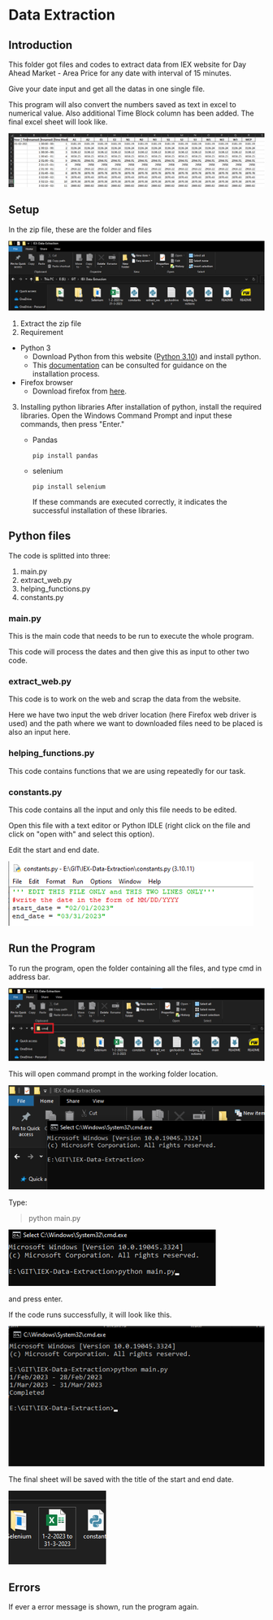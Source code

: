 # Data Extraction

## Introduction

This folder got files and codes to extract data from IEX website for Day Ahead Market - Area Price for any date with interval of 15 minutes.

Give your date input and get all the datas in one single file.

This program will also convert the numbers saved as text in excel to numerical value. Also additional Time Block column has been added. The final excel sheet will look like.

![Image](image/README/1694373195565.png "Sam ple Excel Look")

## Setup

In the zip file, these are the folder and files

![Image](image/README/1694371275319.png "Zip file overview")

1. Extract the zip file
2. Requirement

* Python 3
  * Download Python from this website ([Python 3.10](https://www.python.org/ftp/python/3.10.11/python-3.10.11-amd64.exe)) and install python.
  * This [documentation](https://docs.python.org/3/using/windows.html#the-full-installer) can be consulted for guidance on the installation process.
* Firefox browser
  * Download firefox from [here](https://www.mozilla.org/en-US/firefox/new/).

3. Installing python libraries
   After installation of python, install the required libraries. Open the Windows Command Prompt and input these commands, then press "Enter."

   * Pandas

     ```
     pip install pandas
     ```
   * selenium

     ```
     pip install selenium
     ```

     If these commands are executed correctly, it indicates the successful installation of these libraries.

## Python files

The code is splitted into three:

1. main.py
2. extract_web.py
3. helping_functions.py
4. constants.py

### main.py

This is the main code that needs to be run to execute the whole program.

This code will process the dates and then give this as input to other two code.

### extract_web.py

This code is to work on the web and scrap the data from the website.

Here we have two input the web driver location (here Firefox web driver is used) and the path where we want to downloaded files need to be placed is also an input here.

### helping_functions.py

This code contains functions that we are using repeatedly for our task.

### constants.py

This code contains all the input and only this file needs to be edited.

Open this file with a text editor or Python IDLE (right click on the file and click on "open with" and select this option).

Edit the start and end date.

![Image](image/README/1694371076401.png "constant.py editor")

## Run the Program

To run the program, open the folder containing all the files, and type cmd in address bar.

![Image](image/README/1694371209599.png "opening command prompt")

This will open command prompt in the working folder location.

![Image](image/README/1694371224238.png "cmd overview")

Type:

> python main.py

![Image](image/README/1694371245141.png "running the main.py")

and press enter.

If the code runs successfully, it will look like this.

![Image](image/README/1694373084042.png "Output of program")

The final sheet will be saved with the title of the start and end date.

![Image](image/README/1694373270404.png "final excel sheet")

## Errors

If ever a error message is shown, run the program again.
